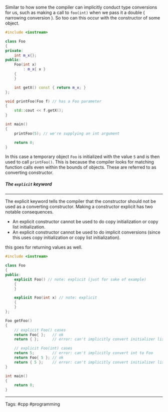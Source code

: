Similar to how some the compiler can implicitly conduct type conversions for us, such as making a call to `foo(int)` when we pass it a double ( narrowing conversion ). So too can this occur with the constructor of some object. 

```cpp
#include <iostream>

class Foo
{
private:
    int m_x{};
public:
    Foo(int x)
        : m_x{ x }
    {
    }

    int getX() const { return m_x; }
};

void printFoo(Foo f) // has a Foo parameter
{
    std::cout << f.getX();
}

int main()
{
    printFoo(5); // we're supplying an int argument

    return 0;
}
```

In this case a temporary object `Foo` is initialized with the value `5` and is then used to call `printFoo()`. This is because the compiler looks for matching function calls even within the bounds of objects. These are referred to as converting constructor. 

##### The `explicit` keyword
___
The explicit keyword tells the compiler that the constructor should not be used as a converting constructor. Making a constructor explicit has two notable consequences. 

- An explicit constructor cannot be used to do copy initialization or copy list initialization.
- An explicit constructor cannot be used to do implicit conversions (since this uses copy initialization or copy list initialization).

this goes for returning values as well. 

```cpp
#include <iostream>

class Foo
{
public:
    explicit Foo() // note: explicit (just for sake of example)
    {
    }

    explicit Foo(int x) // note: explicit
    {
    }
};

Foo getFoo()
{
    // explicit Foo() cases
    return Foo{ };   // ok
    return { };      // error: can't implicitly convert initializer list to Foo

    // explicit Foo(int) cases
    return 5;        // error: can't implicitly convert int to Foo
    return Foo{ 5 }; // ok
    return { 5 };    // error: can't implicitly convert initializer list to Foo
}

int main()
{
    return 0;
}
```

___
Tags: #cpp #programming